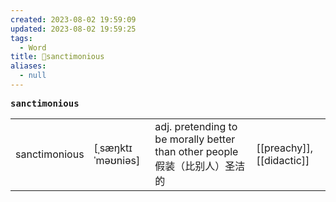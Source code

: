 ```yaml
---
created: 2023-08-02 19:59:09
updated: 2023-08-02 19:59:25
tags:
  - Word
title: 📖sanctimonious
aliases:
  - null
---
```


<pre><strong>sanctimonious</strong></pre>
|   |   |   |   |
|---|---|---|---|
|sanctimonious|[ˌsæŋktɪˈməʊniəs]|adj. pretending to be morally better than other people 假装（⽐别⼈）圣洁的|[[preachy]], [[didactic]]|
